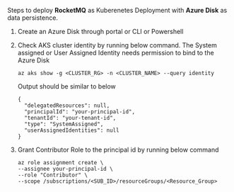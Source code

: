 Steps to deploy **RocketMQ** as Kuberenetes Deployment with **Azure Disk** as data persistence.

1. Create an Azure Disk through portal or CLI or Powershell

2. Check AKS cluster identity by running below command. The System assigned or User Assigned Identity needs permission to bind to the Azure Disk

   ```
   az aks show -g <CLUSTER_RG> -n <CLUSTER_NAME> --query identity
   ```
   Output should be similar to below

   ```
   {
     "delegatedResources": null,
     "principalId": "your-principal-id",
     "tenantId": "your-tenant-id",
     "type": "SystemAssigned",
     "userAssignedIdentities": null
   }
   ```

3. Grant Contributor Role to the principal id by running below command

   ```
   az role assignment create \
   --assignee your-principal-id \
   --role "Contributor" \
   --scope /subscriptions/<SUB_ID>/resourceGroups/<Resource_Group>
   ```
